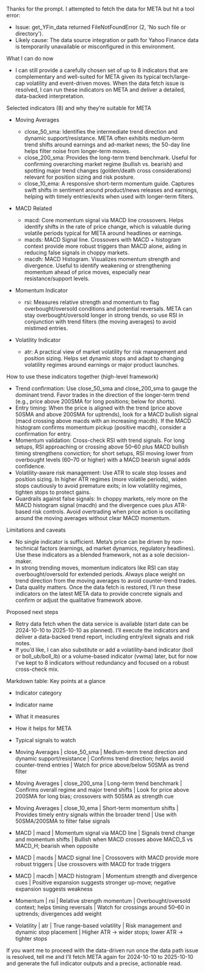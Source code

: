 Thanks for the prompt. I attempted to fetch the data for META but hit a tool error:

- Issue: get_YFin_data returned FileNotFoundError (2, 'No such file or directory').
- Likely cause: The data source integration or path for Yahoo Finance data is temporarily unavailable or misconfigured in this environment.

What I can do now
- I can still provide a carefully chosen set of up to 8 indicators that are complementary and well-suited for META given its typical tech/large-cap volatility and event-driven moves. When the data fetch issue is resolved, I can run these indicators on META and deliver a detailed, data-backed interpretation.

Selected indicators (8) and why they’re suitable for META
- Moving Averages
  - close_50_sma: Identifies the intermediate trend direction and dynamic support/resistance. META often exhibits medium-term trend shifts around earnings and ad-market news; the 50-day line helps filter noise from longer-term moves.
  - close_200_sma: Provides the long-term trend benchmark. Useful for confirming overarching market regime (bullish vs. bearish) and spotting major trend changes (golden/death cross considerations) relevant for position sizing and risk posture.
  - close_10_ema: A responsive short-term momentum guide. Captures swift shifts in sentiment around product/news releases and earnings, helping with timely entries/exits when used with longer-term filters.

- MACD Related
  - macd: Core momentum signal via MACD line crossovers. Helps identify shifts in the rate of price change, which is valuable during volatile periods typical for META around headlines or earnings.
  - macds: MACD Signal line. Crossovers with MACD + histogram context provide more robust triggers than MACD alone, aiding in reducing false signals in choppy markets.
  - macdh: MACD Histogram. Visualizes momentum strength and divergence. Useful to identify weakening or strengthening momentum ahead of price moves, especially near resistance/support levels.

- Momentum Indicator
  - rsi: Measures relative strength and momentum to flag overbought/oversold conditions and potential reversals. META can stay overbought/oversold longer in strong trends, so use RSI in conjunction with trend filters (the moving averages) to avoid mistimed entries.

- Volatility Indicator
  - atr: A practical view of market volatility for risk management and position sizing. Helps set dynamic stops and adapt to changing volatility regimes around earnings or major product launches.

How to use these indicators together (high-level framework)
- Trend confirmation: Use close_50_sma and close_200_sma to gauge the dominant trend. Favor trades in the direction of the longer-term trend (e.g., price above 200SMA for long positions; below for shorts).
- Entry timing: When the price is aligned with the trend (price above 50SMA and above 200SMA for uptrends), look for a MACD bullish signal (macd crossing above macds with an increasing macdh). If the MACD histogram confirms momentum pickup (positive macdh), consider a confirmation for entry.
- Momentum validation: Cross-check RSI with trend signals. For long setups, RSI approaching or crossing above 50–60 plus MACD bullish timing strengthens conviction; for short setups, RSI moving lower from overbought levels (60–70 or higher) with a MACD bearish signal adds confidence.
- Volatility-aware risk management: Use ATR to scale stop losses and position sizing. In higher ATR regimes (more volatile periods), widen stops cautiously to avoid premature exits; in low volatility regimes, tighten stops to protect gains.
- Guardrails against false signals: In choppy markets, rely more on the MACD histogram signal (macdh) and the divergence cues plus ATR-based risk controls. Avoid overtrading when price action is oscillating around the moving averages without clear MACD momentum.

Limitations and caveats
- No single indicator is sufficient. Meta’s price can be driven by non-technical factors (earnings, ad market dynamics, regulatory headlines). Use these indicators as a blended framework, not as a sole decision-maker.
- In strong trending moves, momentum indicators like RSI can stay overbought/oversold for extended periods. Always place weight on trend direction from the moving averages to avoid counter-trend trades.
- Data quality matters. Once the data fetch is restored, I’ll run these indicators on the latest META data to provide concrete signals and confirm or adjust the qualitative framework above.

Proposed next steps
- Retry data fetch when the data service is available (start date can be 2024-10-10 to 2025-10-10 as planned). I’ll execute the indicators and deliver a data-backed trend report, including entry/exit signals and risk notes.
- If you’d like, I can also substitute or add a volatility-band indicator (boll or boll_ub/boll_lb) or a volume-based indicator (vwma) later, but for now I’ve kept to 8 indicators without redundancy and focused on a robust cross-check mix.

Markdown table: Key points at a glance
- Indicator category
- Indicator name
- What it measures
- How it helps for META
- Typical signals to watch

- Moving Averages | close_50_sma | Medium-term trend direction and dynamic support/resistance | Confirms trend direction; helps avoid counter-trend entries | Watch for price above/below 50SMA as trend filter
- Moving Averages | close_200_sma | Long-term trend benchmark | Confirms overall regime and major trend shifts | Look for price above 200SMA for long bias; crossovers with 50SMA as strength cue
- Moving Averages | close_10_ema | Short-term momentum shifts | Provides timely entry signals within the broader trend | Use with 50SMA/200SMA to filter false signals
- MACD | macd | Momentum signal via MACD line | Signals trend change and momentum shifts | Bullish when MACD crosses above MACD_S vs MACD_H; bearish when opposite
- MACD | macds | MACD signal line | Crossovers with MACD provide more robust triggers | Use crossovers with MACD for trade triggers
- MACD | macdh | MACD histogram | Momentum strength and divergence cues | Positive expansion suggests stronger up-move; negative expansion suggests weakness
- Momentum | rsi | Relative strength momentum | Overbought/oversold context; helps timing reversals | Watch for crossings around 50–60 in uptrends; divergences add weight
- Volatility | atr | True range-based volatility | Risk management and dynamic stop placement | Higher ATR -> wider stops; lower ATR -> tighter stops

If you want me to proceed with the data-driven run once the data path issue is resolved, tell me and I’ll fetch META again for 2024-10-10 to 2025-10-10 and generate the full indicator outputs and a precise, actionable read.